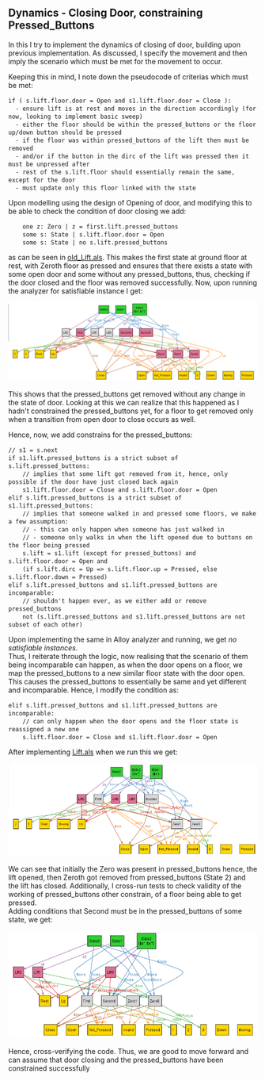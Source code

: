 ## Dynamics - Closing Door, constraining Pressed_Buttons

In this I try to implement the dynamics of closing of door, building upon previous implementation.
As discussed, I specify the movement and then imply the scenario which must be met for the movement to occur.

Keeping this in mind, I note down the pseudocode of criterias which must be met:
```
if ( s.lift.floor.door = Open and s1.lift.floor.door = Close ):
  - ensure lift is at rest and moves in the direction accordingly (for now, looking to implement basic sweep)
  - either the floor should be within the pressed_buttons or the floor up/down button should be pressed
  - if the floor was within pressed_buttons of the lift then must be removed
  - and/or if the button in the dirc of the lift was pressed then it must be unpressed after
  - rest of the s.lift.floor should essentially remain the same, except for the door
  - must update only this floor linked with the state 
```

Upon modelling using the design of Opening of door, and modifying this to be able to check the condition of door closing we add:
```
    one z: Zero | z = first.lift.pressed_buttons
    some s: State | s.lift.floor.door = Open
    some s: State | no s.lift.pressed_buttons 
```
as can be seen in [old_Lift.als](old_Lift.als). This makes the first state at ground floor at rest, with Zeroth floor as pressed and ensures that there exists a state with some open door and some without any pressed_buttons, thus, checking if the door closed and the floor was removed successfully. Now, upon running the analyzer for satisfiable instance I get:

![1.png](1.png)

This shows that the pressed_buttons get removed without any change in the state of door. Looking at this we can realize that this happened as I hadn't constrained the pressed_buttons yet, for a floor to get removed only when a transition from open door to close occurs as well.

Hence, now, we add constrains for the pressed_buttons:
```
// s1 = s.next
if s1.lift.pressed_buttons is a strict subset of s.lift.pressed_buttons:
    // implies that some lift got removed from it, hence, only possible if the door have just closed back again
    s1.lift.floor.door = Close and s.lift.floor.door = Open
elif s.lift.pressed_buttons is a strict subset of s1.lift.pressed_buttons:
    // implies that someone walked in and pressed some floors, we make a few assumption:
    // - this can only happen when someone has just walked in
    // - someone only walks in when the lift opened due to buttons on the floor being pressed
    s.lift = s1.lift (except for pressed_buttons) and s.lift.floor.door = Open and
    (if s.lift.dirc = Up => s.lift.floor.up = Pressed, else s.lift.floor.down = Pressed)
elif s.lift.pressed_buttons and s1.lift.pressed_buttons are incomparable:
    // shouldn't happen ever, as we either add or remove pressed_buttons
    not (s.lift.pressed_buttons and s1.lift.pressed_buttons are not subset of each other)
```

Upon implementing the same in Alloy analyzer and running, we get _no satisfiable instances_. <br>
Thus, I reiterate through the logic, now realising that the scenario of them being incomparable can happen, as when the door opens on a floor, we map the pressed_buttons to a new similar floor state with the door open. This causes the pressed_buttons to essentially be same and yet different and incomparable. Hence, I modify the condition as:
```
elif s.lift.pressed_buttons and s1.lift.pressed_buttons are incomparable:
    // can only happen when the door opens and the floor state is reassigned a new one
    s.lift.floor.door = Close and s1.lift.floor.door = Open
``` 

After implementing [Lift.als](Lift.als) when we run this we get:

![2.png](2.png)

We can see that initially the Zero was present in pressed_buttons hence, the lift opened, then Zeroth got removed from pressed_buttons (State 2) and the lift has closed. Additionally, I cross-run tests to check validity of the working of pressed_buttons other constrain, of a floor being able to get pressed. <br>
Adding conditions that Second must be in the pressed_buttons of some state, we get:

![3.png](3.png)

Hence, cross-verifying the code. Thus, we are good to move forward and can assume that door closing and the pressed_buttons have been constrained successfully

